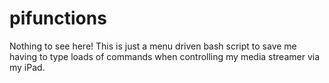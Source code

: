 pifunctions
===========
Nothing to see here! This is just a menu driven bash script to save me having to type 
loads of commands when controlling my media streamer via my iPad.
